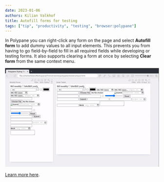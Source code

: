 ```yaml
---
date: 2023-01-06
authors: Kilian Valkhof
title: Autofill forms for testing
tags: ["tip", "productivity", "testing", "browser:polypane"]
---
```


In Polypane you can right-click any form on the page and select **Autofill form** to add dummy values to all input elements. This prevents you from having to go field-by-field to fill in all required fields while developing or testing forms. It also supports clearing a form at once by selecting **Clear form** from the same context menu.

![Animation of a form being filled after selecting "autofill" in the context menu, followed by the form being emptied after choosing "Clear form" in the context menu.](../../assets/img/form-testing.gif)

[Learn more here](https://polypane.app/docs/form-autofill/).
